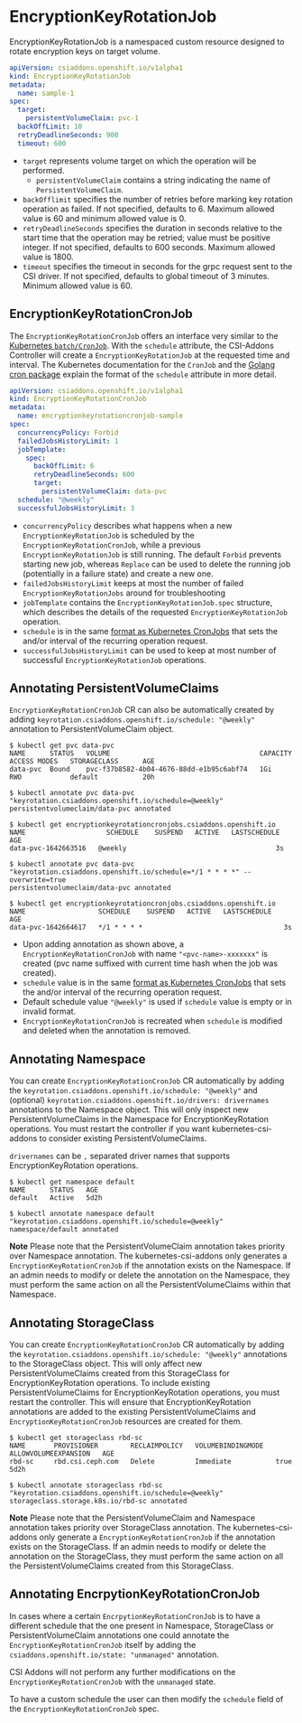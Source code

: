 # EncryptionKeyRotationJob

EncryptionKeyRotationJob is a namespaced custom resource designed to rotate encryption keys on target volume.

```yaml
apiVersion: csiaddons.openshift.io/v1alpha1
kind: EncryptionKeyRotationJob
metadata:
  name: sample-1
spec:
  target:
    persistentVolumeClaim: pvc-1
  backOffLimit: 10
  retryDeadlineSeconds: 900
  timeout: 600
```

- `target` represents volume target on which the operation will be performed.
  - `persistentVolumeClaim` contains a string indicating the name of `PersistentVolumeClaim`.
- `backOfflimit` specifies the number of retries before marking key rotation operation as failed. If not specified, defaults to 6. Maximum allowed value is 60 and minimum allowed value is 0.
- `retryDeadlineSeconds` specifies the duration in seconds relative to the start time that the operation may be retried; value must be positive integer. If not specified, defaults to 600 seconds. Maximum allowed value is 1800.
- `timeout` specifies the timeout in seconds for the grpc request sent to the CSI driver. If not specified, defaults to global timeout of 3 minutes. Minimum allowed value is 60.

## EncryptionKeyRotationCronJob

The `EncryptionKeyRotationCronJob` offers an interface very similar to the [Kubernetes
`batch/CronJob`][batch_cronjob]. With the `schedule` attribute, the CSI-Addons
Controller will create a `EncryptionKeyRotationJob` at the requested time and interval.
The Kubernetes documentation for the `CronJob` and the [Golang cron
package][go_cron] explain the format of the `schedule` attribute in more
detail.

```yaml
apiVersion: csiaddons.openshift.io/v1alpha1
kind: EncryptionKeyRotationCronJob
metadata:
  name: encryptionkeyrotationcronjob-sample
spec:
  concurrencyPolicy: Forbid
  failedJobsHistoryLimit: 1
  jobTemplate:
    spec:
      backOffLimit: 6
      retryDeadlineSeconds: 600
      target:
        persistentVolumeClaim: data-pvc
  schedule: "@weekly"
  successfulJobsHistoryLimit: 3
```

- `concurrencyPolicy` describes what happens when a new `EncryptionKeyRotationJob` is
  scheduled by the `EncryptionKeyRotationCronJob`, while a previous `EncryptionKeyRotationJob` is
  still running. The default `Forbid` prevents starting new job, whereas
  `Replace` can be used to delete the running job (potentially in a failure
  state) and create a new one.
- `failedJobsHistoryLimit` keeps at most the number of failed
  `EncryptionKeyRotationJobs` around for troubleshooting
- `jobTemplate` contains the `EncryptionKeyRotationJob.spec` structure, which describes
  the details of the requested `EncryptionKeyRotationJob` operation.
- `schedule` is in the same [format as Kubernetes CronJobs][batch_cronjob] that
  sets the and/or interval of the recurring operation request.
- `successfulJobsHistoryLimit` can be used to keep at most number of successful
  `EncryptionKeyRotationJob` operations.

## Annotating PersistentVolumeClaims

`EncryptionKeyRotationCronJob` CR can also be automatically created by adding
`keyrotation.csiaddons.openshift.io/schedule: "@weekly"` annotation
to PersistentVolumeClaim object.

```console
$ kubectl get pvc data-pvc
NAME      STATUS   VOLUME                                     CAPACITY   ACCESS MODES   STORAGECLASS      AGE
data-pvc  Bound    pvc-f37b8582-4b04-4676-88dd-e1b95c6abf74   1Gi        RWO            default           20h

$ kubectl annotate pvc data-pvc "keyrotation.csiaddons.openshift.io/schedule=@weekly"
persistentvolumeclaim/data-pvc annotated

$ kubectl get encryptionkeyrotationcronjobs.csiaddons.openshift.io
NAME                    SCHEDULE    SUSPEND   ACTIVE   LASTSCHEDULE   AGE
data-pvc-1642663516   @weekly                                     3s

$ kubectl annotate pvc data-pvc "keyrotation.csiaddons.openshift.io/schedule=*/1 * * * *" --overwrite=true
persistentvolumeclaim/data-pvc annotated

$ kubectl get encryptionkeyrotationcronjobs.csiaddons.openshift.io
NAME                  SCHEDULE    SUSPEND   ACTIVE   LASTSCHEDULE   AGE
data-pvc-1642664617   */1 * * * *                                   3s
```

- Upon adding annotation as shown above, a `EncryptionKeyRotationCronJob` with name
  `"<pvc-name>-xxxxxxx"` is created (pvc name suffixed with current time hash when
  the job was created).
- `schedule` value is in the same [format as Kubernetes CronJobs][batch_cronjob]
  that sets the and/or interval of the recurring operation request.
- Default schedule value `"@weekly"` is used if `schedule` value is empty or in invalid format.
- `EncryptionKeyRotationCronJob` is recreated when `schedule` is modified and deleted when
  the annotation is removed.

[batch_cronjob]: https://kubernetes.io/docs/concepts/workloads/controllers/cron-jobs/
[go_cron]: https://pkg.go.dev/github.com/robfig/cron/v3#hdr-CRON_Expression_Format

## Annotating Namespace

You can create `EncryptionKeyRotationCronJob` CR automatically by adding the
`keyrotation.csiaddons.openshift.io/schedule: "@weekly"` and (optional)
`keyrotation.csiaddons.openshift.io/drivers: drivernames` annotations to the
Namespace object. This will only inspect new PersistentVolumeClaims in the
Namespace for EncryptionKeyRotation operations. You must restart the controller if you
want kubernetes-csi-addons to consider existing PersistentVolumeClaims.

`drivernames` can be `,` separated driver names that supports EncryptionKeyRotation operations.

```console
$ kubectl get namespace default
NAME      STATUS   AGE
default   Active   5d2h

$ kubectl annotate namespace default "keyrotation.csiaddons.openshift.io/schedule=@weekly"
namespace/default annotated
```

**Note** Please note that the PersistentVolumeClaim annotation takes priority over Namespace
annotation. The kubernetes-csi-addons only generates a `EncryptionKeyRotationCronJob` if the annotation
exists on the Namespace. If an admin needs to modify or delete the annotation on the Namespace,
they must perform the same action on all the PersistentVolumeClaims within that Namespace.

## Annotating StorageClass

You can create `EncryptionKeyRotationCronJob` CR automatically by adding the
`keyrotation.csiaddons.openshift.io/schedule: "@weekly"` annotations to the StorageClass object.
This will only affect new PersistentVolumeClaims created from this StorageClass for EncryptionKeyRotation
operations. To include existing PersistentVolumeClaims for EncryptionKeyRotation operations, you must restart the controller. This will ensure that EncryptionKeyRotation annotations are added to the existing
PersistentVolumeClaims and `EncryptionKeyRotationCronJob` resources are created for them.

```console
$ kubectl get storageclass rbd-sc
NAME       PROVISIONER        RECLAIMPOLICY   VOLUMEBINDINGMODE   ALLOWVOLUMEEXPANSION   AGE
rbd-sc     rbd.csi.ceph.com   Delete          Immediate           true                   5d2h

$ kubectl annotate storageclass rbd-sc "keyrotation.csiaddons.openshift.io/schedule=@weekly"
storageclass.storage.k8s.io/rbd-sc annotated
```

**Note** Please note that the PersistentVolumeClaim and Namespace annotation takes priority
over StorageClass annotation. The kubernetes-csi-addons only generate a `EncryptionKeyRotationCronJob`
if the annotation exists on the StorageClass. If an admin needs to modify or delete the
annotation on the StorageClass, they must perform the same action on all the PersistentVolumeClaims
created from this StorageClass.

## Annotating EncrpytionKeyRotationCronJob

In cases where a certain `EncrpytionKeyRotationCronJob` is to have a different schedule that the one present
in Namespace, StorageClass or PersistentVolumeClaim annotations one could annotate the `EncryptionKeyRotationCronJob`
itself by adding the `csiaddons.openshift.io/state: "unmanaged"` annotation.

CSI Addons will not perform any further modifications on the `EncryptionKeyRotationCronJob` with the `unmanaged` state.

To have a custom schedule the user can then modify the `schedule` field of the `EncryptionKeyRotationCronJob` spec.
